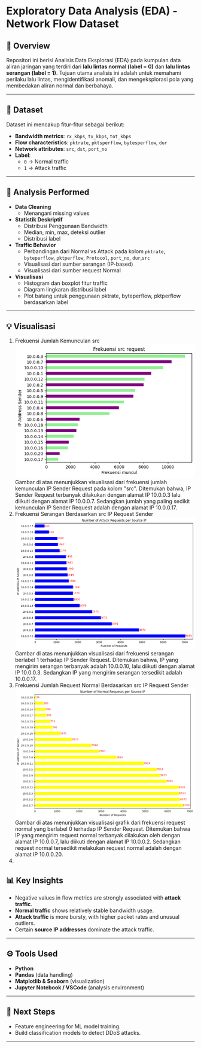 # Exploratory Data Analysis (EDA) - Network Flow Dataset

## 📌 Overview
Repositori ini berisi Analisis Data Eksplorasi (EDA) pada kumpulan data aliran jaringan yang terdiri dari **lalu ​​lintas normal (label = 0)** dan **lalu ​​lintas serangan (label = 1)**. Tujuan utama analisis ini adalah untuk memahami perilaku lalu lintas, mengidentifikasi anomali, dan mengeksplorasi pola yang membedakan aliran normal dan berbahaya.

---

## 📂 Dataset
Dataset ini mencakup fitur-fitur sebagai berikut:
- **Bandwidth metrics**: `rx_kbps`, `tx_kbps`, `tot_kbps`
- **Flow characteristics**: `pktrate`, `pktsperflow`, `bytesperflow`, `dur`
- **Network attributes**: `src`, `dst`, `port_no`
- **Label**:  
  - `0` → Normal traffic  
  - `1` → Attack traffic  

---

## 🔎 Analysis Performed
- **Data Cleaning**  
  - Menangani missing values    
- **Statistik Deskriptif**  
  - Distribusi Penggunaan Bandwidth  
  - Median, min, max, deteksi outlier
  - Distribusi label  
- **Traffic Behavior**  
  - Perbandingan dari Normal vs Attack pada kolom `pktrate`, `byteperflow`, `pktperflow`, `Protocol`, `port_no`, `dur`,`src`  
  - Visualisasi dari sumber serangan (IP-based)
  - Visualisasi dari sumber request Normal  
- **Visualisasi**  
  - Histogram dan boxplot fitur traffic  
  - Diagram lingkaran distribusi label  
  - Plot batang untuk penggunaan pktrate, byteperflow, pktperflow berdasarkan label  

---

## 💡 Visualisasi 
 1. Frekuensi Jumlah Kemunculan src 
 ![Jumlah kemunculan src](Assets/Jumlah%20Frekuensi%20src%20request%20terhadap%20IP%20Sender.png)<br>
 Gambar di atas menunjukkan visualisasi dari frekuensi jumlah kemunculan IP Sender Request pada kolom "src". Ditemukan bahwa, IP Sender Request terbanyak dilakukan dengan alamat IP 10.0.0.3 lalu diikuti dengan alamat IP 10.0.0.7. Sedangkan jumlah yang paling sedikit kemunculan IP Sender Request adalah dengan alamat IP 10.0.0.17.
 2. Frekuensi Serangan Berdasarkan src IP Request Sender
 ![Serangan Berdasarkan src](Assets/Jumlah%20serangan%20terhadap%20IP%20Sender%20Request.png)<br>
 Gambar di atas menunjukkan visualisasi dari frekuensi serangan berlabel 1 terhadap IP Sender Request. Ditemukan bahwa, IP yang mengirim serangan terbanyak adalah 10.0.0.10, lalu diikuti dengan alamat IP 10.0.0.3. Sedangkan IP yang mengirim serangan tersedikit adalah 10.0.0.17. 
 3. Frekuensi Jumlah Request Normal Berdasarkan src IP Request Sender
 ![Request Normal Berdasarkan src](Assets/Jumlah%20Normal%20Request%20terhadap%20IP%20Sender.png)<br>
 Gambar di atas menunjukkan visualisasi grafik dari frekuensi request normal yang berlabel 0 terhadap IP Sender Request. Ditemukan bahwa IP yang mengirim request normal terbanyak dilakukan oleh dengan alamat IP 10.0.0.7, lalu diikuti dengan alamat IP 10.0.0.2. Sedangkan request normal tersedikit melakukan request normal adalah dengan alamat IP 10.0.0.20.
 4. 



## 📊 Key Insights
- Negative values in flow metrics are strongly associated with **attack traffic**.  
- **Normal traffic** shows relatively stable bandwidth usage.  
- **Attack traffic** is more bursty, with higher packet rates and unusual outliers.  
- Certain **source IP addresses** dominate the attack traffic.  

---

## ⚙️ Tools Used
- **Python**  
- **Pandas** (data handling)  
- **Matplotlib & Seaborn** (visualization)  
- **Jupyter Notebook / VSCode** (analysis environment)  

---

## 🚀 Next Steps
- Feature engineering for ML model training.  
- Build classification models to detect DDoS attacks.   

---